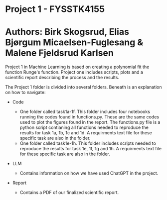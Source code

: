 # Project 1 - FYSSTK4155

# Authors: Birk Skogsrud, Elias Bjørgum Micaelsen-Fuglesang & Malene Fjeldsrud Karlsen

Project 1 in Machine Learning is based on creating a polynomial fit the function Runge's function. Project one includes scripts, plots and a scientific report describing the process and the results. 

The Project 1 folder is divided into several folders. Beneath is an explanation on how to navigate:
* Code
    * One folder called task1a-1f. This folder includes four notebooks running the codes found in functions.py. These are the same codes used to plot the figures found in the report. The functions.py file is a python script contianing all functions needed to reproduce the results for task 1a, 1b, 1c and 1d. A requirments text file for these specific task are also in the folder. 
    * One folder called task1e-1h. This folder includes scripts needed to reproduce the results for task 1e, 1f, 1g and 1h. A requirments text file for these specific task are also in the folder.

* LLM
    * Contains information on how we have used ChatGPT in the project. 

* Report
    * Contains a PDF of our finalized scientific report. 